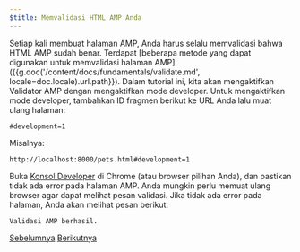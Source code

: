 ```yaml
---
$title: Memvalidasi HTML AMP Anda
---
```


Setiap kali membuat halaman AMP, Anda harus selalu memvalidasi bahwa HTML AMP sudah benar. Terdapat [beberapa metode yang dapat digunakan untuk memvalidasi halaman AMP]({{g.doc('/content/docs/fundamentals/validate.md', locale=doc.locale).url.path}}).  Dalam tutorial ini, kita akan mengaktifkan Validator AMP dengan mengaktifkan mode developer.  Untuk mengaktifkan mode developer, tambahkan ID fragmen berikut ke URL Anda lalu muat ulang halaman:

```text
#development=1
```

Misalnya:

```text
http://localhost:8000/pets.html#development=1
```

Buka [Konsol Developer](https://developer.chrome.com/devtools/docs/console) di Chrome (atau browser pilihan Anda), dan pastikan tidak ada error pada halaman AMP. Anda mungkin perlu memuat ulang browser agar dapat melihat pesan validasi. Jika tidak ada error pada halaman, Anda akan melihat pesan berikut:

```text
Validasi AMP berhasil.
```

<div class="prev-next-buttons">
  <a class="button prev-button" href="/id/docs/getting_started/visual_story/create_bookend.html"><span class="arrow-prev">Sebelumnya</span></a>
  <a class="button next-button" href="/id/docs/getting_started/visual_story/congratulations.html"><span class="arrow-next">Berikutnya</span></a>
</div>

